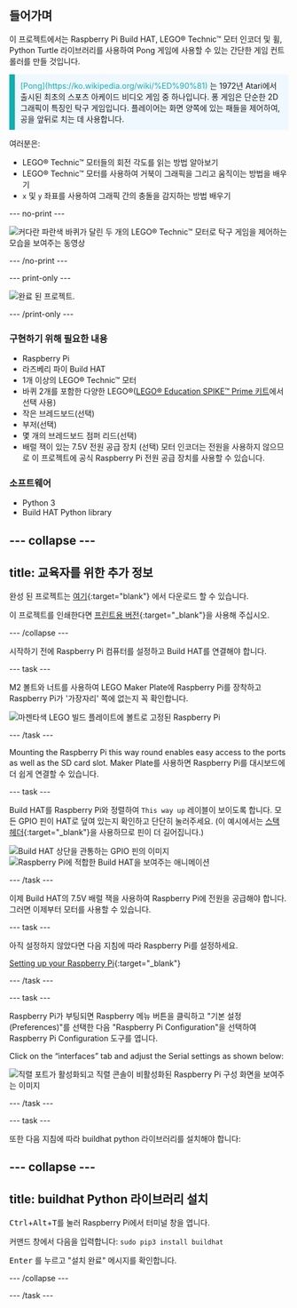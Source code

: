 ## 들어가며

이 프로젝트에서는 Raspberry Pi Build HAT, LEGO® Technic™ 모터 인코더 및 휠, Python Turtle 라이브러리를 사용하여 Pong 게임에 사용할 수 있는 간단한 게임 컨트롤러를 만들 것입니다.

<p style="border-left: solid; border-width:10px; border-color: #0faeb0; background-color: aliceblue; padding: 10px;">
<span style="color: #0faeb0">[Pong](https://ko.wikipedia.org/wiki/%ED%90%81)</span> 는 1972년 Atari에서 출시된 최초의 스포츠 아케이드 비디오 게임 중 하나입니다. 퐁 게임은 단순한 2D 그래픽이 특징인 탁구 게임입니다. 플레이어는 화면 양쪽에 있는 패들을 제어하여, 공을 앞뒤로 치는 데 사용합니다.
</p>

여러분은:
- LEGO® Technic™ 모터들의 회전 각도를 읽는 방법 알아보기
- LEGO® Technic™ 모터를 사용하여 거북이 그래픽을 그리고 움직이는 방법을 배우기
- `x` 및 `y` 좌표를 사용하여 그래픽 간의 충돌을 감지하는 방법 배우기

--- no-print ---

![커다란 파란색 바퀴가 달린 두 개의 LEGO® Technic™ 모터로 탁구 게임을 제어하는 모습을 보여주는 동영상](images/pong_gif.gif)

--- /no-print ---

--- print-only ---

![완료 된 프로젝트.](images/finished.JPG)

--- /print-only ---

### 구현하기 위해 필요한 내용

+ Raspberry Pi
+ 라즈베리 파이 Build HAT
+ 1개 이상의 LEGO® Technic™ 모터
+ 바퀴 2개를 포함한 다양한 LEGO®([LEGO® Education SPIKE™ Prime 키트](https://education.lego.com/en-gb/product/spike-prime)에서 선택 사용)
+ 작은 브레드보드(선택)
+ 부저(선택)
+ 몇 개의 브레드보드 점퍼 리드(선택)
+ 배럴 잭이 있는 7.5V 전원 공급 장치 (선택) 모터 인코더는 전원을 사용하지 않으므로 이 프로젝트에 공식 Raspberry Pi 전원 공급 장치를 사용할 수 있습니다.

### 소프트웨어

+ Python 3
+ Build HAT Python library

--- collapse ---
---
title: 교육자를 위한 추가 정보
---

완성 된 프로젝트는 [여기](https://rpf.io/p/en/lego-game-controller-get){:target="blank"} 에서 다운로드 할 수 있습니다.

이 프로젝트를 인쇄한다면 [프린트용 버전](https://projects.raspberrypi.org/en/projects/lego-game-controller/print){:target="_blank"}을 사용해 주십시오.

--- /collapse ---

시작하기 전에 Raspberry Pi 컴퓨터를 설정하고 Build HAT를 연결해야 합니다.

--- task ---

M2 볼트와 너트를 사용하여 LEGO Maker Plate에 Raspberry Pi를 장착하고 Raspberry Pi가 '가장자리' 쪽에 없는지 꼭 확인합니다.

 ![마젠타색 LEGO 빌드 플레이트에 볼트로 고정된 Raspberry Pi](images/build_11.jpg)

--- /task ---

Mounting the Raspberry Pi this way round enables easy access to the ports as well as the SD card slot. Maker Plate를 사용하면 Raspberry Pi를 대시보드에 더 쉽게 연결할 수 있습니다.

--- task ---

Build HAT를 Raspberry Pi와 정렬하여 `This way up` 레이블이 보이도록 합니다. 모든 GPIO 핀이 HAT로 덮여 있는지 확인하고 단단히 눌러주세요. (이 예시에서는 [스택 헤더](https://www.adafruit.com/product/2223){:target="_blank"}을 사용하므로 핀이 더 길어집니다.)

![Build HAT 상단을 관통하는 GPIO 핀의 이미지](images/build_15.jpg) ![Raspberry Pi에 적합한 Build HAT을 보여주는 애니메이션](images/haton.gif)

--- /task ---

이제 Build HAT의 7.5V 배럴 잭을 사용하여 Raspberry Pi에 전원을 공급해야 합니다. 그러면 이제부터 모터를 사용할 수 있습니다.

--- task ---

아직 설정하지 않았다면 다음 지침에 따라 Raspberry Pi를 설정하세요.

[Setting up your Raspberry Pi](https://projects.raspberrypi.org/en/projects/raspberry-pi-setting-up){:target="_blank"}

--- /task ---

--- task ---

Raspberry Pi가 부팅되면 Raspberry 메뉴 버튼을 클릭하고 "기본 설정(Preferences)"를 선택한 다음 "Raspberry Pi Configuration"을 선택하여 Raspberry Pi Configuration 도구를 엽니다.

Click on the “interfaces” tab and adjust the Serial settings as shown below:

![직렬 포트가 활성화되고 직렬 콘솔이 비활성화된 Raspberry Pi 구성 화면을 보여주는 이미지](images/configshot.jpg)

--- /task ---

--- task ---

또한 다음 지침에 따라 buildhat python 라이브러리를 설치해야 합니다:

--- collapse ---
---
title: buildhat Python 라이브러리 설치
---

<kbd>Ctrl</kbd>+<kbd>Alt</kbd>+<kbd>T</kbd>를 눌러 Raspberry Pi에서 터미널 창을 엽니다.

커맨드 창에서 다음을 입력합니다: `sudo pip3 install buildhat`

<kbd>Enter</kbd> 를 누르고 "설치 완료" 메시지를 확인합니다.

--- /collapse ---

--- /task ---

